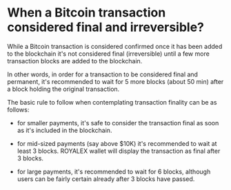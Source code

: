 # When a Bitcoin transaction considered final and irreversible?

While a Bitcoin transaction is considered confirmed once it has been added to the blockchain it's not considered final (irreversible) until a few more transaction blocks are added to the blockchain.

In other words, in order for a transaction to be considered final and permanent, it's recommended to wait for 5 more blocks (about 50 min) after a block holding the original transaction.

The basic rule to follow when contemplating transaction finality can be as follows:

- for smaller payments, it's safe to consider the transaction final as soon as it's included in the blockchain.

- for mid-sized payments (say above $10K) it's recommended to wait at least 3 blocks. ROYALEX wallet will display the transaction as final after 3 blocks.

- for large payments, it's recommended to wait for 6 blocks, although users can be fairly certain already after 3 blocks have passed.
